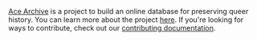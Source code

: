 [Ace Archive](https://acearchive.lgbt) is a project to build an online database
for preserving queer history. You can learn more about the project
[here](https://acearchive.lgbt/docs/about/what-is-ace-archive/). If you're
looking for ways to contribute, check out our [contributing
documentation](https://acearchive.lgbt/docs/contributing/getting-started/).
